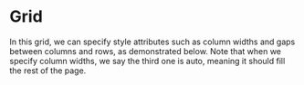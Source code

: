 # Grid

In this grid, we can specify style attributes such as column widths and gaps between columns and rows, as demonstrated below. Note that when we specify column widths, we say the third one is auto, meaning it should fill the rest of the page.